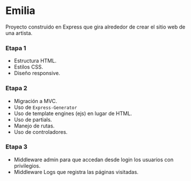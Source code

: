 # Emilia

Proyecto construido en Express que gira alrededor de crear el sitio web de una artista.

### Etapa 1

- Estructura HTML.
- Estilos CSS.
- Diseño responsive.

### Etapa 2

- Migración a MVC.
- Uso de `Express-Generator`
- Uso de template engines (ejs) en lugar de HTML.
- Uso de partials.
- Manejo de rutas.
- Uso de controladores.

### Etapa 3

- Middleware admin para que accedan desde login los usuarios con privilegios.
- Middleware Logs que registra las páginas visitadas.